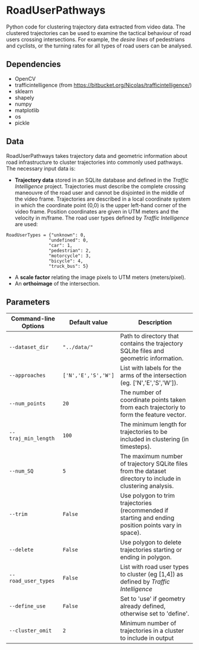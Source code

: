 # RoadUserPathways
Python code for clustering trajectory data extracted from video data. The clustered trajectories can be used to examine the tactical behaviour of road users crossing intersections. For example, the *desire lines* of pedestrians and cyclists, or the turning rates for all types of road users can be analysed. 

## Dependencies
- OpenCV
- trafficintelligence (from https://bitbucket.org/Nicolas/trafficintelligence/)
- sklearn
- shapely
- numpy
- matplotlib
- os
- pickle

## Data
RoadUserPathways takes trajectory data and geometric information about road infrastructure to cluster trajectories into commonly used pathways. The necessary input data is:
- **Trajectory data** stored in an SQLite database and defined in the *Traffic Intelligence* project. Trajectories must describe the complete crossing maneouvre of the road user and cannot be disjointed in the middle of the video frame. Trajectories are described in a local coordinate system in which the coordinate point (0,0) is the upper left-hand corner of the video frame. Position coordinates are given in UTM meters and the velocity in m/frame. The road user types defined by *Traffic Intelligence* are used:
```
RoadUserTypes = {"unknown": 0, 
                "undefined": 0,
                "car": 1,
                "pedestrian": 2,
                "motorcycle": 3,
                "bicycle": 4,
                "truck_bus": 5}
```
- A **scale factor** relating the image pixels to UTM meters (meters/pixel).
- An **orthoimage** of the intersection.

## Parameters
| Command-line Options      | Default value   | Description |
| ---                       | ---             | --- |
| `--dataset_dir`             | `"../data/"`      | Path to directory that contains the trajectory SQLite files and geometric information. |
| `--approaches`                 | `['N','E','S','W']` | List with labels for the arms of the intersection (eg. ['N','E','S','W']). |
| `--num_points`               | `20`            | The number of coordinate points taken from each trajectoriy to form the feature vector. | 
| `--traj_min_length`          | `100`               | The minimum length for trajectories to be included in clustering (in timesteps). | 
| `--num_SQ`       | `5`           | The maximum number of trajectory SQLite files from the dataset directory to include in clustering analysis. |  
| `--trim`        | `False`           | Use polygon to trim trajectories (recommended if starting and ending position points vary in space). | 
| `--delete`         | `False`           | Use polygon to delete trajectories starting or ending in polygon. | 
| `--road_user_types`  | `False`           | List with road user types to cluster (eg [1,4]) as defined by *Traffic Intelligence*  | 
| `--define_use`       | `False`           | Set to 'use' if geometry already defined, otherwise set to 'define'. | 
| `--cluster_omit`          | `2`           | Minimum number of trajectories in a cluster to include in output | 
